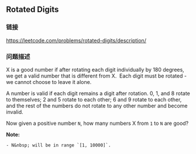 ## Rotated Digits  
### 链接  
https://leetcode.com/problems/rotated-digits/description/  
### 问题描述
X is a good number if after rotating each digit individually by 180 degrees, we get a valid number that is different from X.&nbsp; Each digit must be rotated - we cannot choose to leave it alone.

A number is valid if each digit remains a digit after rotation. 0, 1, and 8 rotate to themselves; 2 and 5 rotate to each other; 6 and 9 rotate to each other, and the rest of the numbers do not rotate to any other number and become invalid.

Now&nbsp;given a positive number `N`, how many numbers X from `1` to `N` are good?

**Note:**

	- N&nbsp; will be in range `[1, 10000]`.
